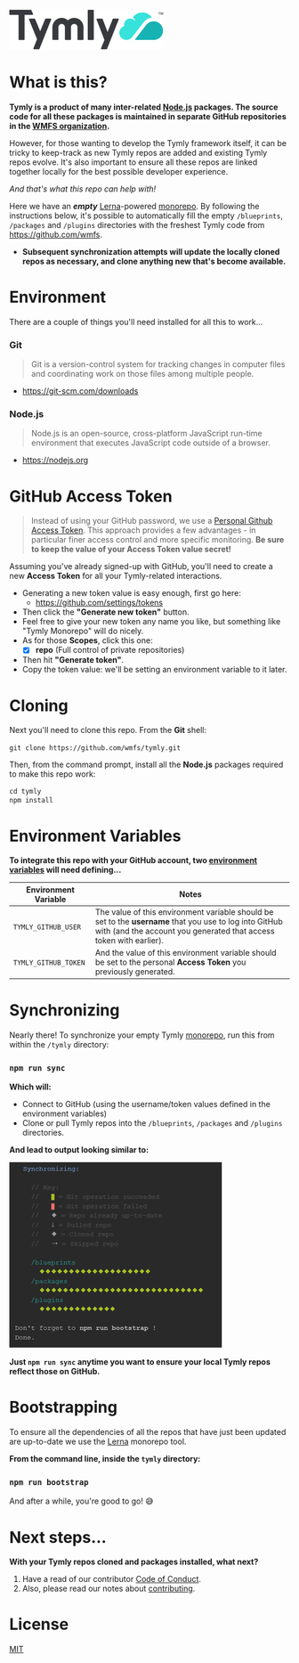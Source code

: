 ![Tymly Logo](https://github.com/wmfs/tymly/blob/master/assets/tymly_wordmark_and_logo_medium.svg)

# What is this?

__Tymly is a product of many inter-related [Node.js](https://nodejs.org/en/) packages. The source code for all these packages is maintained in separate GitHub repositories in the [WMFS organization](https://github.com/wmfs).__

However, for those wanting to develop the Tymly framework itself, it can be tricky to keep-track as new Tymly repos are added and existing Tymly repos evolve.
It's also important to ensure all these repos are linked together locally for the best possible developer experience.

_And that's what this repo can help with!_

Here we have an ___empty___ [Lerna](https://github.com/lerna/lerna)-powered [monorepo](https://medium.com/@maoberlehner/monorepos-in-the-wild-33c6eb246cb9).
By following the instructions below, it's possible to automatically fill the empty `/blueprints`, `/packages` and `/plugins` directories with the freshest Tymly code from https://github.com/wmfs.

* __Subsequent synchronization attempts will update the locally cloned repos as necessary, and clone anything new that's become available.__


# Environment

There are a couple of things you'll need installed for all this to work...

### Git

> Git is a version-control system for tracking changes in computer files and coordinating work on those files among multiple people.

* https://git-scm.com/downloads

### Node.js

> Node.js is an open-source, cross-platform JavaScript run-time environment that executes JavaScript code outside of a browser.

* https://nodejs.org

# GitHub Access Token

> Instead of using your GitHub password, we use a [Personal Github Access Token](https://help.github.com/articles/creating-a-personal-access-token-for-the-command-line/).
> This approach provides a few advantages - in particular finer access control and more specific monitoring. __Be sure to keep the value of your Access Token value secret!__

Assuming you've already signed-up with GitHub, you'll need to create a new **Access Token** for all your Tymly-related interactions.

* Generating a new token value is easy enough, first go here:
  * https://github.com/settings/tokens
* Then click the __"Generate new token"__ button.
* Feel free to give your new token any name you like, but something like "Tymly Monorepo" will do nicely.
* As for those __Scopes__, click this one:
  * [x] __repo__ (Full control of private repositories)
* Then hit __"Generate token"__.
* Copy the token value: we'll be setting an environment variable to it later.

# Cloning

Next you'll need to clone this repo. From the __Git__ shell:

`git clone https://github.com/wmfs/tymly.git`

Then, from the command prompt, install all the __Node.js__ packages required to make this repo work:

```
cd tymly
npm install
```

# Environment Variables

__To integrate this repo with your GitHub account, two [environment variables](https://www.twilio.com/blog/2017/01/how-to-set-environment-variables.html) will need defining...__

| Environment Variable | Notes                                                                 |
| -------------------- | --------------------------------------------------------------------- |
| `TYMLY_GITHUB_USER`  | The value of this environment variable should be set to the __username__ that you use to log into GitHub with (and the account you generated that access token with earlier).              |
| `TYMLY_GITHUB_TOKEN` | And the value of this environment variable should be set to the personal __Access Token__ you previously generated. |

# Synchronizing

Nearly there! To synchronize your empty Tymly [monorepo](https://medium.com/@maoberlehner/monorepos-in-the-wild-33c6eb246cb9), run this from within the `/tymly` directory:

### `npm run sync`

__Which will:__

* Connect to GitHub (using the username/token values defined in the environment variables)
* Clone or pull Tymly repos into the `/blueprints`, `/packages` and `/plugins` directories.

__And lead to output looking similar to:__

![Sync screenshot](https://github.com/wmfs/tymly/blob/master/assets/sync-screenshot.png)

__Just `npm run sync` anytime you want to ensure your local Tymly repos reflect those on GitHub.__

# Bootstrapping

To ensure all the dependencies of all the repos that have just been updated are up-to-date we use the [Lerna](https://lernajs.io/) monorepo tool.

__From the command line, inside the `tymly` directory:__

### `npm run bootstrap`

And after a while, you're good to go! :sweat_smile:

# Next steps...

__With your Tymly repos cloned and packages installed, what next?__

1. Have a read of our contributor [Code of Conduct](https://github.com/wmfs/tymly/blob/master/CODE_OF_CONDUCT.md).
2. Also, please read our notes about [contributing](https://github.com/wmfs/tymly/blob/master/CONTRIBUTING.md).

# License

[MIT](https://github.com/wmfs/tymly/blob/master/LICENSE)
